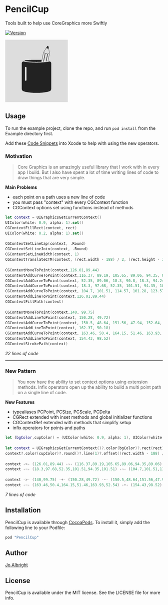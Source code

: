 # PencilCup
Tools built to help use CoreGraphics more Swiftly

<!-- [![CI Status](http://img.shields.io/travis/Jo Albright/PencilCup.svg?style=flat)](https://travis-ci.org/Jo Albright/PencilCup) -->

[![Version](https://img.shields.io/cocoapods/v/PencilCup.svg?style=flat)](http://cocoapods.org/pods/PencilCup)

<!-- [![License](https://img.shields.io/cocoapods/l/PencilCup.svg?style=flat)](http://cocoapods.org/pods/PencilCup)
[![Platform](https://img.shields.io/cocoapods/p/PencilCup.svg?style=flat)](http://cocoapods.org/pods/PencilCup) -->

![Pencil Cup](./pencilcup.png)

## Usage

To run the example project, clone the repo, and run `pod install` from the Example directory first.

Add these [Code Snippets](./XcodeSnippets) into Xcode to help with using the new operators.

### Motivation

> Core Graphics is an amazingly useful library that I work with in every app I build. But I also have spent a lot of time writing lines of code to draw things that are very simple.

**Main Problems**

- each point on a path uses a new line of code
- you must pass "context" with every CGContext function
- CGContext options set using functions instead of methods

```swift
let context = UIGraphicsGetCurrentContext()
UIColor(white: 0.9, alpha: 1).set()
CGContextFillRect(context, rect)
UIColor(white: 0.2, alpha: 1).set()
    
CGContextSetLineCap(context, .Round)
CGContextSetLineJoin(context, .Round)
CGContextSetLineWidth(context, 1)
CGContextTranslateCTM(context, (rect.width - 188) / 2, (rect.height - 300) / 2)

CGContextMoveToPoint(context,126.01,89.44)
CGContextAddCurveToPoint(context,116.37, 89.19, 105.65, 89.06, 94.35, 89.06)
CGContextAddCurveToPoint(context, 52.35, 89.06, 18.3, 90.8, 18.3, 94.24)
CGContextAddCurveToPoint(context, 18.3, 97.68, 52.35, 101.51, 94.35, 101.51)
CGContextAddCurveToPoint(context, 104.7, 101.51, 114.57, 101.28, 123.57, 100.87)
CGContextAddLineToPoint(context,126.01,89.44)
CGContextFillPath(context)

CGContextMoveToPoint(context,140, 99.75)
CGContextAddLineToPoint(context, 150.28, 49.72)
CGContextAddCurveToPoint(context, 150.5, 48.64, 151.56, 47.94, 152.64, 48.17)
CGContextAddLineToPoint(context, 162.37, 50.18)
CGContextAddCurveToPoint(context, 163.46, 50.4, 164.15, 51.46, 163.93, 52.54)
CGContextAddLineToPoint(context, 154.43, 98.52)
CGContextStrokePath(context)
```
*22 lines of code*

---

### New Pattern

> You now have the ability to set context options using extension methods. Infix operators open up the ability to build a multi point path on a single line of code.

**New Features**

- typealiases PCPoint, PCSize, PCScale, PCDelta
- CGRect extended with inset methods and global initializer functions
- CGContextRef extended with methods that simplify setup
- infix operators for points and paths

```swift
let (bgColor,cupColor) = (UIColor(white: 0.9, alpha: 1), UIColor(white: 0.2, alpha: 1))

let context = UIGraphicsGetCurrentContext()?.color(bgColor)?.rect(rect)?.fill()
context?.color(cupColor)?.round()?.line(1)?.offset((rect.width - 188) / 2, (rect.height - 300) / 2)

context ->- (126.01,89.44) -~- (116.37,89.19,105.65,89.06,94.35,89.06) -~- (52.35,89.06,18.3,90.8,18.3,94.24)
context -~- (18.3,97.68,52.35,101.51,94.35,101.51) -~- (104.7,101.51,114.57,101.28,123.57,100.87) -+- (126.01,89.44) -■ nil

context ->- (140,99.75) -+- (150.28,49.72) -~- (150.5,48.64,151.56,47.94,152.64,48.17) -+- (162.37,50.18)
context -~- (163.46,50.4,164.15,51.46,163.93,52.54) -+- (154.43,98.52) -□ nil
```
*7 lines of code*

<!--## Requirements-->

## Installation

PencilCup is available through [CocoaPods](http://cocoapods.org). To install
it, simply add the following line to your Podfile:

```ruby
pod "PencilCup"
```

## Author

[Jo Albright](http://github.com/joalbright)

## License

PencilCup is available under the MIT license. See the LICENSE file for more info.
